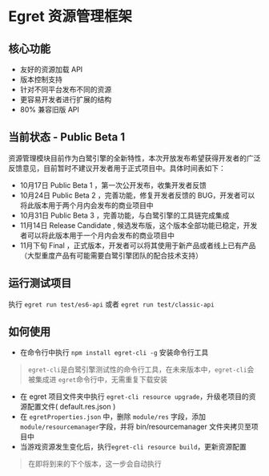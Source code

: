 # Egret 资源管理框架


## 核心功能

* 友好的资源加载 API
* 版本控制支持
* 针对不同平台发布不同的资源
* 更容易开发者进行扩展的结构
* 80% 兼容旧版 API 

## 当前状态 - Public Beta 1

资源管理模块目前作为白鹭引擎的全新特性，本次开放发布希望获得开发者的广泛反馈意见，目前暂时不建议开发者用于正式项目中。具体时间表如下：

* 10月17日 Public Beta 1 ，第一次公开发布，收集开发者反馈
* 10月24日 Public Beta 2 ，完善功能，修复开发者反馈的 BUG，开发者可以将此版本用于两个月内会发布的商业项目中
* 10月31日 Public Beta 3 ，完善功能，与白鹭引擎的工具链完成集成
* 11月14日 Release Candidate , 候选发布版，这个版本全部功能已稳定，开发者可以将此版本用于一个月内会发布的商业项目中
* 11月下旬 Final ，正式版本，开发者可以将其使用于新产品或者线上已有产品（大型重度产品有可能需要白鹭引擎团队的配合技术支持）


## 运行测试项目

执行 ```egret run test/es6-api``` 或者 ``` egret run test/classic-api ``` 

## 如何使用

* 在命令行中执行 ``` npm install egret-cli -g ``` 安装命令行工具

> ```egret-cli```是白鹭引擎测试性的命令行工具，在未来版本中，```egret-cli```会被集成进 ```egret```命令行中，无需重复下载安装
* 在 egret 项目文件夹中执行 ```egret-cli resource upgrade```，升级老项目的资源配置文件( default.res.json )
* 在 ```egretProperties.json``` 中，删除 ```module/res``` 字段，添加 ```module/resourcemanager```字段，并将 bin/resourcemanager 文件夹拷贝至项目中
* 当游戏资源发生变化后，执行```egret-cli resource build```，更新资源配置

> 在即将到来的下个版本，这一步会自动执行
